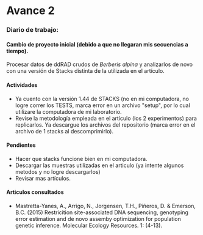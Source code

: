 # Avance 2

### Diario de trabajo:

#### Cambio de proyecto inicial (debido a que no llegaran mis secuencias a tiempo).

Procesar datos de ddRAD crudos de *Berberis alpina* y analizarlos de novo con una versión de Stacks distinta de la utilizada en el artículo. 

#### Actividades

 + Ya cuento con la versión 1.44 de STACKS (no en mi computadora, no logre correr los TESTS, marca error en un archivo "setup", por lo cual utilizare la computadora de mi laboratorio.
 + Revise la metodología empleada en el artículo (los 2 experimentos) para replicarlos.
 Ya descargue los archivos del repositorio (marca error en el archivo de 1 stacks al descomprimirlo).

#### Pendientes

+ Hacer que stacks funcione bien en mi computadora.
+ Descargar las muestras utilizadas en el articulo (ya intente algunos metodos y no logre descargarlos)
+ Revisar mas artículos.

#### Articulos consultados

+ Mastretta-Yanes, A., Arrigo, N., Jorgensen, T.H., Piñeros, D. & Emerson, B.C. (2015) Restricition site-associated DNA sequencing, genotyping error estimation and de novo assemby optimization for population genetic inference. Molecular Ecology Resources. 1: (4-13).
